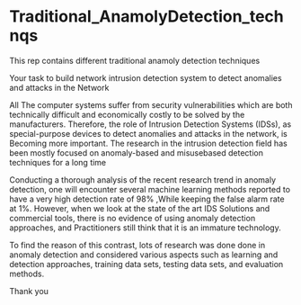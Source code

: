 # Traditional_AnamolyDetection_technqs
This rep contains different traditional anamoly detection techniques


Your task to build network intrusion detection system to detect anomalies and attacks in the
Network


All The computer systems suffer from security vulnerabilities which are both technically difficult and economically costly to be solved by the manufacturers. Therefore, the role of Intrusion Detection Systems (IDSs), as special-purpose devices to detect anomalies and attacks in the network, is Becoming more important. 
The research in the intrusion detection field has been mostly focused on anomaly-based and misusebased detection techniques for a long time

Conducting a thorough analysis of the recent research trend in anomaly detection, one will encounter several machine learning methods reported to have a very high detection rate of 98% ,While keeping the false alarm rate at 1%.
However, when we look at the state of the art IDS Solutions and commercial tools, there is no evidence of using anomaly detection approaches, and Practitioners still think that it is an immature technology.

To find the reason of this contrast, lots of research was done done in anomaly detection and considered various aspects such as learning and detection approaches, training data sets, testing data sets, and evaluation methods.










Thank you



